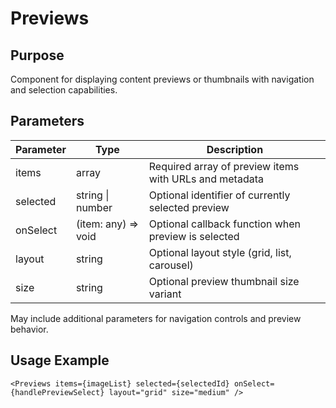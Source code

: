 # Previews

## Purpose

Component for displaying content previews or thumbnails with navigation and selection capabilities.

## Parameters

| Parameter | Type                | Description                                            |
| --------- | ------------------- | ------------------------------------------------------ |
| items     | array               | Required array of preview items with URLs and metadata |
| selected  | string \| number    | Optional identifier of currently selected preview      |
| onSelect  | (item: any) => void | Optional callback function when preview is selected    |
| layout    | string              | Optional layout style (grid, list, carousel)           |
| size      | string              | Optional preview thumbnail size variant                |

May include additional parameters for navigation controls and preview behavior.

## Usage Example

```tsx
<Previews items={imageList} selected={selectedId} onSelect={handlePreviewSelect} layout="grid" size="medium" />
```
